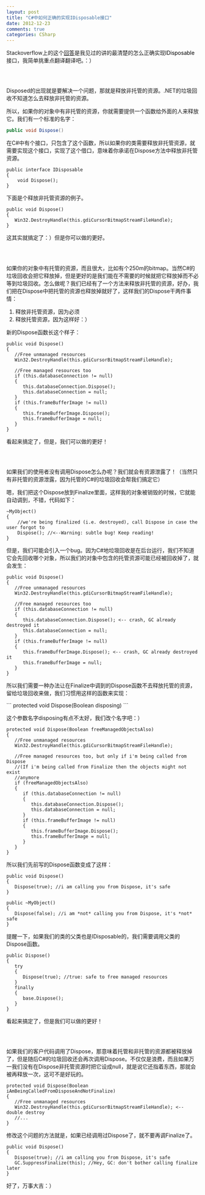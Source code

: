 ```yaml
---
layout: post
title: "C#中如何正确的实现IDisposable接口"
date: 2012-12-23
comments: true
categories: CSharp
---
```

<p>Stackoverflow上的这个<a href="http://stackoverflow.com/a/538238/304115">回答</a>是我见过的讲的最清楚的怎么正确实现<span style="color: #000000;">IDisposable</span>接口，我简单挑重点翻译翻译吧。：）</p>
<h3>&nbsp;</h3>
<p>Disposed的出现就是要解决一个问题，那就是释放非托管的资源。.NET的垃圾回收不知道怎么去释放非托管的资源。</p>
<p>所以，如果你的对象中有非托管的资源，你就需要提供一个函数给外面的人来释放它。我们有一个标准的名字：</p>

```c#
public void Dispose()
```

<p>在C#中有个接口，只包含了这个函数，所以如果你的类需要释放非托管资源，就需要实现这个接口，实现了这个借口，意味着你承诺在Dispose方法中释放非托管资源。</p>

```
public interface IDisposable
{
    void Dispose();
}
```

<p>下面是个释放非托管资源的例子。</p>

```
public void Dispose()
{
   Win32.DestroyHandle(this.gdiCursorBitmapStreamFileHandle);
}
```
<p>这其实就搞定了：）但是你可以做的更好。</p>
<h3>&nbsp;</h3>
<p>如果你的对象中有托管的资源，而且很大，比如有个250m的bitmap。当然C#的垃圾回收会把它释放掉，但是更好的是我们能在不需要的时候就把它释放掉而不必等到垃圾回收。怎么做呢？我们已经有了一个方法来释放非托管的资源，好办，我们把在Dispose中把托管的资源也释放掉就好了，这样我们的Dispose干两件事情：</p>
<ol>
<li>释放非托管资源，因为必须</li>
<li>释放托管资源，因为这样好：）</li>
</ol>
<p>新的Dispose函数长这个样子：</p>

```
public void Dispose()
{
   //Free unmanaged resources
   Win32.DestroyHandle(this.gdiCursorBitmapStreamFileHandle);

   //Free managed resources too
   if (this.databaseConnection != null)
   {
      this.databaseConnection.Dispose();
      this.databaseConnection = null;
   }
   if (this.frameBufferImage != null)
   {
      this.frameBufferImage.Dispose();
      this.frameBufferImage = null;
   }
}
```
<p>看起来搞定了，但是，我们可以做的更好！</p>
<h3>&nbsp;</h3>
<p>如果我们的使用者没有调用Dispose怎么办呢？我们就会有资源泄露了！（当然只有非托管的资源泄露，因为托管的C#的垃圾回收会帮我们搞定它）</p>
<p>嗯，我们把这个Dispose放到Finalize里面，这样我的对象被销毁的时候，它就能自动调到，不错，代码如下：</p>

```
~MyObject()
{
    //we're being finalized (i.e. destroyed), call Dispose in case the user forgot to
    Dispose(); //<--Warning: subtle bug! Keep reading!
}
```
<p>但是，我们可能会引入一个bug。因为C#地垃圾回收是在后台运行，我们不知道它会先回收哪个对象，所以我们的对象中包含的托管资源可能已经被回收掉了，就会发生：</p>

```
public void Dispose()
{
   //Free unmanaged resources
   Win32.DestroyHandle(this.gdiCursorBitmapStreamFileHandle);

   //Free managed resources too
   if (this.databaseConnection != null)
   {
      this.databaseConnection.Dispose(); <-- crash, GC already destroyed it
      this.databaseConnection = null;
   }
   if (this.frameBufferImage != null)
   {
      this.frameBufferImage.Dispose(); <-- crash, GC already destroyed it
      this.frameBufferImage = null;
   }
}
```
<p>所以我们需要一种办法让在Finalize中调到的Dispose函数不去释放托管的资源，留给垃圾回收来做，我们习惯用这样的函数来实现：</p>
```
protected void Dispose(Boolean disposing)
```
<p>这个参数名字disposing有点不太好，我们改个名字吧：） </p>

```
protected void Dispose(Boolean freeManagedObjectsAlso)
{
   //Free unmanaged resources
   Win32.DestroyHandle(this.gdiCursorBitmapStreamFileHandle);

   //Free managed resources too, but only if i'm being called from Dispose
   //(If i'm being called from Finalize then the objects might not exist
   //anymore
   if (freeManagedObjectsAlso)  
   {    
      if (this.databaseConnection != null)
      {
         this.databaseConnection.Dispose();
         this.databaseConnection = null;
      }
      if (this.frameBufferImage != null)
      {
         this.frameBufferImage.Dispose();
         this.frameBufferImage = null;
      }
   }
}
```
<p>所以我们先前写的Dispose函数变成了这样：</p>

```
public void Dispose()
{
   Dispose(true); //i am calling you from Dispose, it's safe
}

public ~MyObject()
{
   Dispose(false); //i am *not* calling you from Dispose, it's *not* safe
}
```
<p>提醒一下，如果我们的类的父类也是IDisposable的，我们需要调用父类的Dispose函数。</p>

```
public Dispose()
{
   try
   {
      Dispose(true); //true: safe to free managed resources
   }
   finally
   {
      base.Dispose();
   }
}
```

<p>看起来搞定了，但是我们可以做的更好！</p>
<h3>&nbsp;</h3>
<p>如果我们的客户代码调用了Dispose，那意味着托管和非托管的资源都被释放掉了，但是随后C#的垃圾回收还会再次调用Dispose。不仅仅是浪费，而且如果万一我们没有在Dispose非托管资源时把它设成null，就是说它还指着东西，那就会被再释放一次，这可不是好玩的。</p>


```
protected void Dispose(Boolean iAmBeingCalledFromDisposeAndNotFinalize)
{
   //Free unmanaged resources
   Win32.DestroyHandle(this.gdiCursorBitmapStreamFileHandle); <--double destroy 
   //...
}
```
<p>修改这个问题的方法就是，如果已经调用过Dispose了，就不要再调Finalize了。</p>

```
public void Dispose()
{
   Dispose(true); //i am calling you from Dispose, it's safe
   GC.SuppressFinalize(this); //Hey, GC: don't bother calling finalize later
}
```
<p>好了，万事大吉：）</p>